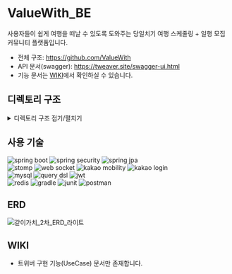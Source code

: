 # ValueWith_BE
사용자들이 쉽게 여행을 떠날 수 있도록 도와주는 당일치기 여행 스케줄링 + 일행 모집 커뮤니티 플랫폼입니다.
- 전체 구조: https://github.com/ValueWith
- API 문서(swagger): https://tweaver.site/swagger-ui.html
- 기능 문서는 [WIKI](https://github.com/ValueWith/ValueWith_BE/wiki/%08%ED%8A%B8%EC%9C%84%EB%B2%84-%EA%B5%AC%ED%98%84-%EA%B8%B0%EB%8A%A5-(UseCase))에서 확인하실 수 있습니다.

## 디렉토리 구조
<details>
<summary>디렉토리 구조 접기/펼치기</summary>
<div markdown="1">

```shell
.
├── Dockerfile
├── build.gradle
├── docker-compose.yml
├── gradle
│   └── wrapper
│       ├── gradle-wrapper.jar
│       └── gradle-wrapper.properties
├── gradlew
├── gradlew.bat
├── pull_request_template.md
├── settings.gradle
└── src
    ├── main
    │   ├── java
    │   │   └── com
    │   │       └── valuewith
    │   │           └── tweaver
    │   │               ├── TweaverApplication.java
    │   │               ├── alert
    │   │               │   ├── controller
    │   │               │   │   └── AlertController.java
    │   │               │   ├── dto
    │   │               │   │   ├── AlertRequestDto.java
    │   │               │   │   └── AlertResponseDto.java
    │   │               │   ├── entity
    │   │               │   │   └── Alert.java
    │   │               │   ├── repository
    │   │               │   │   ├── AlertDsl.java
    │   │               │   │   ├── AlertDslImpl.java
    │   │               │   │   ├── AlertRepository.java
    │   │               │   │   └── EmitterRepository.java
    │   │               │   └── service
    │   │               │       └── AlertService.java
    │   │               ├── auditing
    │   │               │   └── BaseEntity.java
    │   │               ├── auth
    │   │               │   ├── client
    │   │               │   │   ├── MailgunClient.java
    │   │               │   │   └── mailgun
    │   │               │   │       └── SendEmailForm.java
    │   │               │   ├── controller
    │   │               │   │   └── AuthController.java
    │   │               │   ├── dto
    │   │               │   │   ├── AuthDto.java
    │   │               │   │   ├── LoginMemberIdDto.java
    │   │               │   │   └── OAuthAttributes.java
    │   │               │   ├── handler
    │   │               │   │   ├── OAuth2FailureHandler.java
    │   │               │   │   ├── OAuth2SuccessHandler.java
    │   │               │   │   ├── SigninFailureHandler.java
    │   │               │   │   └── SigninSuccessHandler.java
    │   │               │   ├── info
    │   │               │   │   ├── KakaoOAuth2UserInfo.java
    │   │               │   │   └── OAuth2UserInfo.java
    │   │               │   ├── repository
    │   │               │   │   └── HttpCookieOAuth2AuthorizationRequestRepository.java
    │   │               │   └── service
    │   │               │       ├── AuthService.java
    │   │               │       ├── CustomMemberDetailService.java
    │   │               │       ├── EmailService.java
    │   │               │       └── OAuthUserCustomService.java
    │   │               ├── chat
    │   │               │   ├── controller
    │   │               │   │   └── ChatRoomController.java
    │   │               │   ├── dto
    │   │               │   │   └── ChatRoomDto.java
    │   │               │   ├── entity
    │   │               │   │   └── ChatRoom.java
    │   │               │   ├── repository
    │   │               │   │   └── ChatRoomRepository.java
    │   │               │   └── service
    │   │               │       ├── ChatMemberService.java
    │   │               │       └── ChatRoomService.java
    │   │               ├── commons
    │   │               │   ├── PrincipalDetails.java
    │   │               │   ├── redis
    │   │               │   │   └── RedisUtilService.java
    │   │               │   └── security
    │   │               │       ├── CustomJsonAuthenticationFilter.java
    │   │               │       ├── JwtAuthenticationFilter.java
    │   │               │       └── service
    │   │               │           ├── CookieService.java
    │   │               │           ├── PrincipalService.java
    │   │               │           └── TokenService.java
    │   │               ├── component
    │   │               │   └── AlertListener.java
    │   │               ├── config
    │   │               │   ├── AppProperties.java
    │   │               │   ├── AsyncConfig.java
    │   │               │   ├── AuthConfig.java
    │   │               │   ├── FeignConfig.java
    │   │               │   ├── QuerydslConfiguration.java
    │   │               │   ├── RedisConfig.java
    │   │               │   ├── S3Config.java
    │   │               │   ├── SecurityConfig.java
    │   │               │   ├── SwaggerConfig.java
    │   │               │   └── WebSocketConfig.java
    │   │               ├── constants
    │   │               │   ├── AlertContent.java
    │   │               │   ├── ApprovedStatus.java
    │   │               │   ├── ErrorCode.java
    │   │               │   ├── GroupStatus.java
    │   │               │   ├── ImageType.java
    │   │               │   ├── MemberRole.java
    │   │               │   ├── Provider.java
    │   │               │   └── RedirectUrlType.java
    │   │               ├── defaultImage
    │   │               │   ├── controller
    │   │               │   │   └── LocationImageController.java
    │   │               │   ├── dto
    │   │               │   │   └── DefaultImageResponseDto.java
    │   │               │   ├── entity
    │   │               │   │   └── DefaultImage.java
    │   │               │   ├── exception
    │   │               │   │   ├── InvalidFileMediaTypeException.java
    │   │               │   │   ├── LocationNameEmptyException.java
    │   │               │   │   ├── NoFileProvidedException.java
    │   │               │   │   ├── S3ImageNotFoundException.java
    │   │               │   │   └── UrlEmptyException.java
    │   │               │   ├── repository
    │   │               │   │   └── DefaultImageRepository.java
    │   │               │   └── service
    │   │               │       └── ImageService.java
    │   │               ├── exception
    │   │               │   ├── CustomException.java
    │   │               │   ├── GlobalExceptionHandler.java
    │   │               │   ├── SocialLoginFailureException.java
    │   │               │   └── dto
    │   │               │       └── ErrorResponseDto.java
    │   │               ├── group
    │   │               │   ├── controller
    │   │               │   │   ├── TripGroupController.java
    │   │               │   │   └── TripGroupListController.java
    │   │               │   ├── dto
    │   │               │   │   ├── TripGroupDetailResponseDto.java
    │   │               │   │   ├── TripGroupListResponseDto.java
    │   │               │   │   ├── TripGroupRequestDto.java
    │   │               │   │   ├── TripGroupResponseDto.java
    │   │               │   │   ├── TripGroupStatusListDto.java
    │   │               │   │   └── TripGroupStatusResponseDto.java
    │   │               │   ├── entity
    │   │               │   │   └── TripGroup.java
    │   │               │   ├── repository
    │   │               │   │   ├── TripGroupRepository.java
    │   │               │   │   ├── TripGroupRepositoryCustom.java
    │   │               │   │   └── TripGroupRepositoryCustomImpl.java
    │   │               │   └── service
    │   │               │       ├── TripGroupListService.java
    │   │               │       └── TripGroupService.java
    │   │               ├── groupMember
    │   │               │   ├── controller
    │   │               │   │   ├── GroupMemberApplicationController.java
    │   │               │   │   └── GroupMemberListController.java
    │   │               │   ├── dto
    │   │               │   │   ├── GroupMemberDetailResponseDto.java
    │   │               │   │   ├── GroupMemberDto.java
    │   │               │   │   └── GroupMemberListDto.java
    │   │               │   ├── entity
    │   │               │   │   └── GroupMember.java
    │   │               │   ├── repository
    │   │               │   │   ├── GroupMemberRepository.java
    │   │               │   │   ├── GroupMemberRepositoryCustom.java
    │   │               │   │   └── GroupMemberRepositoryCustomImpl.java
    │   │               │   └── service
    │   │               │       ├── GroupMemberApplicationService.java
    │   │               │       ├── GroupMemberListService.java
    │   │               │       └── GroupMemberService.java
    │   │               ├── member
    │   │               │   ├── controller
    │   │               │   │   └── MemberController.java
    │   │               │   ├── dto
    │   │               │   │   ├── MemberDto.java
    │   │               │   │   ├── MemberRequestDto.java
    │   │               │   │   └── MemberResponseDto.java
    │   │               │   ├── entity
    │   │               │   │   └── Member.java
    │   │               │   ├── repository
    │   │               │   │   └── MemberRepository.java
    │   │               │   └── service
    │   │               │       └── MemberService.java
    │   │               ├── message
    │   │               │   ├── controller
    │   │               │   │   └── MessageController.java
    │   │               │   ├── dto
    │   │               │   │   └── MessageDto.java
    │   │               │   ├── entity
    │   │               │   │   └── Message.java
    │   │               │   ├── repository
    │   │               │   │   ├── MessageDsl.java
    │   │               │   │   ├── MessageDslImpl.java
    │   │               │   │   └── MessageRepository.java
    │   │               │   └── service
    │   │               │       └── MessageService.java
    │   │               ├── place
    │   │               │   ├── controller
    │   │               │   │   └── RecommendRouteController.java
    │   │               │   ├── dto
    │   │               │   │   ├── PlaceDetailResponseDto.java
    │   │               │   │   ├── PlaceDto.java
    │   │               │   │   └── RecommendRouteDto.java
    │   │               │   ├── entity
    │   │               │   │   └── Place.java
    │   │               │   ├── repository
    │   │               │   │   ├── PlaceRepository.java
    │   │               │   │   ├── PlaceRepositoryCustom.java
    │   │               │   │   └── PlaceRepositoryCustomImpl.java
    │   │               │   └── service
    │   │               │       ├── PlaceDistanceService.java
    │   │               │       ├── PlaceService.java
    │   │               │       └── RecommendRouteService.java
    │   │               └── scheduler
    │   │                   └── TripGroupCloseScheduler.java
    │   └── resources
    │       ├── application-secret.properties
    │       └── application.yml
    └── test
        └── java
            └── com
                └── valuewith
                    └── tweaver
                        ├── TweaverApplicationTests.java
                        ├── auth
                        │   ├── controller
                        │   │   └── AuthControllerTest.java
                        │   └── service
                        │       ├── AuthServiceTest.java
                        │       └── EmailServiceTest.java
                        ├── chat
                        │   └── controller
                        │       └── ChatRoomControllerTest.java
                        ├── controller
                        ├── group
                        │   └── service
                        │       └── TripGroupServiceTests.java
                        ├── groupMember
                        │   └── service
                        │       └── GroupMemberApplicationServiceTest.java
                        └── image
                            └── service
                                └── ImageServiceTest.java


```

</div>
</details>

## 사용 기술
![spring boot](https://img.shields.io/badge/spring%20boot-6DB33F?style=for-the-badge&logo=spring%20boot&logoColor=white)
![spring security](https://img.shields.io/badge/spring%20security-6DB33F?style=for-the-badge&logo=spring%20security&logoColor=white)
![spring jpa](https://img.shields.io/badge/spring%20jpa-6DB33F?style=for-the-badge&logo=spring%20jpa&logoColor=white)
<br />
![stomp](https://img.shields.io/badge/stomp-000000?style=for-the-badge&&logoColor=white)
![web socket](https://img.shields.io/badge/web%20socket-F56640?style=for-the-badge&&logoColor=white)
![kakao mobility](https://img.shields.io/badge/kakao%20mobility-FFCD00?style=for-the-badge&logo=kakao&logoColor=black)
![kakao login](https://img.shields.io/badge/kakao%20login-FFCD00?style=for-the-badge&logo=kakao&logoColor=black)
<br />
![mysql](https://img.shields.io/badge/mysql-4479A1?style=for-the-badge&logo=mysql&logoColor=white)
![query dsl](https://img.shields.io/badge/query%20dsl-007DB8?style=for-the-badge&logoColor=white)
![jwt](https://img.shields.io/badge/jwt-FE2E9A?style=for-the-badge&logoColor=white)
<br />
![redis](https://img.shields.io/badge/redis-DC382D?style=for-the-badge&logo=redis&logoColor=white)
![gradle](https://img.shields.io/badge/gradle-02303A?style=for-the-badge&logo=gradle&logoColor=white)
![junit](https://img.shields.io/badge/junit-25A162?style=for-the-badge&logo=junit5&logoColor=white)
![postman](https://img.shields.io/badge/postman-FF6C37?style=for-the-badge&logo=postman&logoColor=white)

## ERD
![같이가치_2차_ERD_라이트](https://github.com/ValueWith/ValueWith_BE/assets/51254234/cf4573c2-92ec-4335-839a-52b198a67814)

## WIKI
- 트위버 구현 기능(UseCase) 문서만 존재합니다.
